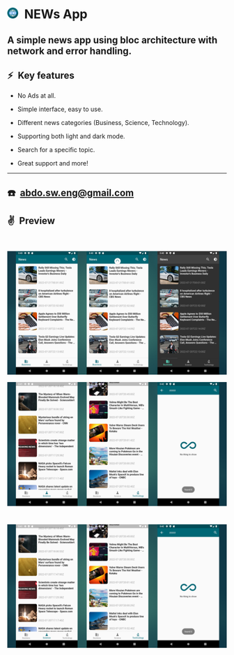 <!-- vertical space &nbsp; -->

# <img src=screenshots/launcher_icon.png alt="Icon" width="25"/>&ensp;NEWs App


## A simple news app using bloc architecture with network and error handling.


## ⚡&ensp;Key features

*  No Ads at all.

* Simple interface, easy to use.

* Different news categories (Business, Science, Technology).

* Supporting both light and dark mode.

* Search for a specific topic.

* Great support and more!
---

## ☎️&ensp;abdo.sw.eng@gmail.com



## ✌&ensp;Preview

&ensp;


![image1](screenshots/Slide1.PNG)


![image2](screenshots/Slide2.PNG)


![image3](screenshots/Slide2.PNG)
=======

